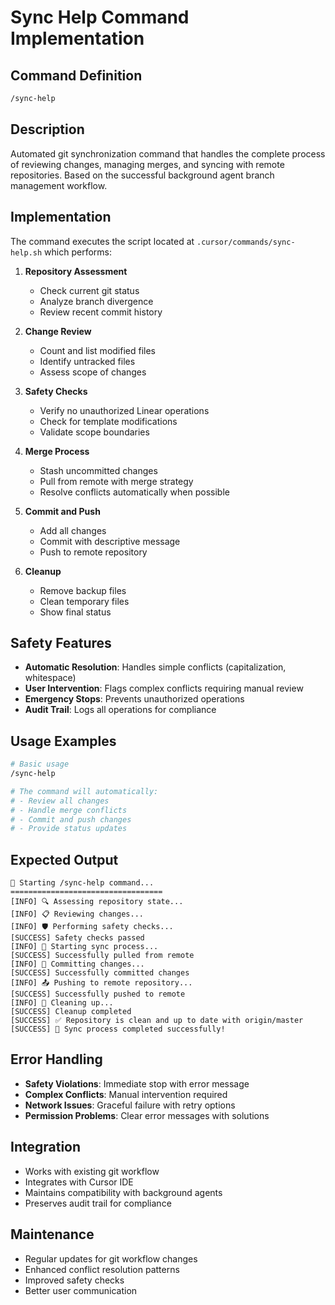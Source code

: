 # Sync Help Command Implementation

## Command Definition

```bash
/sync-help
```

## Description

Automated git synchronization command that handles the complete process of reviewing changes, managing merges, and syncing with remote repositories. Based on the successful background agent branch management workflow.

## Implementation

The command executes the script located at `.cursor/commands/sync-help.sh` which performs:

1. **Repository Assessment**

   - Check current git status
   - Analyze branch divergence
   - Review recent commit history

2. **Change Review**

   - Count and list modified files
   - Identify untracked files
   - Assess scope of changes

3. **Safety Checks**

   - Verify no unauthorized Linear operations
   - Check for template modifications
   - Validate scope boundaries

4. **Merge Process**

   - Stash uncommitted changes
   - Pull from remote with merge strategy
   - Resolve conflicts automatically when possible

5. **Commit and Push**

   - Add all changes
   - Commit with descriptive message
   - Push to remote repository

6. **Cleanup**
   - Remove backup files
   - Clean temporary files
   - Show final status

## Safety Features

- **Automatic Resolution**: Handles simple conflicts (capitalization, whitespace)
- **User Intervention**: Flags complex conflicts requiring manual review
- **Emergency Stops**: Prevents unauthorized operations
- **Audit Trail**: Logs all operations for compliance

## Usage Examples

```bash
# Basic usage
/sync-help

# The command will automatically:
# - Review all changes
# - Handle merge conflicts
# - Commit and push changes
# - Provide status updates
```

## Expected Output

```
🔄 Starting /sync-help command...
==================================
[INFO] 🔍 Assessing repository state...
[INFO] 📋 Reviewing changes...
[INFO] 🛡️ Performing safety checks...
[SUCCESS] Safety checks passed
[INFO] 🚀 Starting sync process...
[SUCCESS] Successfully pulled from remote
[INFO] 📝 Committing changes...
[SUCCESS] Successfully committed changes
[INFO] 📤 Pushing to remote repository...
[SUCCESS] Successfully pushed to remote
[INFO] 🧹 Cleaning up...
[SUCCESS] Cleanup completed
[SUCCESS] ✅ Repository is clean and up to date with origin/master
[SUCCESS] 🎉 Sync process completed successfully!
```

## Error Handling

- **Safety Violations**: Immediate stop with error message
- **Complex Conflicts**: Manual intervention required
- **Network Issues**: Graceful failure with retry options
- **Permission Problems**: Clear error messages with solutions

## Integration

- Works with existing git workflow
- Integrates with Cursor IDE
- Maintains compatibility with background agents
- Preserves audit trail for compliance

## Maintenance

- Regular updates for git workflow changes
- Enhanced conflict resolution patterns
- Improved safety checks
- Better user communication

